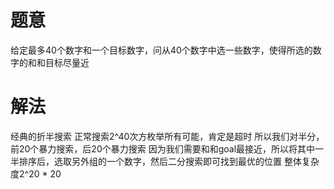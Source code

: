 # 题意
给定最多40个数字和一个目标数字，问从40个数字中选一些数字，使得所选的数字的和和目标尽量近

# 解法
经典的折半搜索
正常搜索2^40次方枚举所有可能，肯定是超时
所以我们对半分，前20个暴力搜索，后20个暴力搜索
因为我们需要和和goal最接近，所以将其中一半排序后，选取另外组的一个数字，然后二分搜索即可找到最优的位置
整体复杂度2^20 * 20